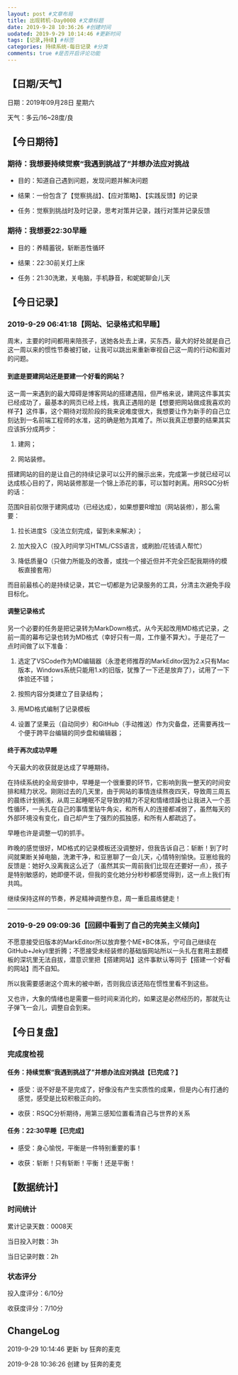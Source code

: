 ```yaml
---
layout: post #文章布局
title: 出现转机-Day0008 #文章标题
date: 2019-9-28 10:36:26 #创建时间
uodated: 2019-9-29 10:14:46 #更新时间
tags: [记录,持续] #标签
categories: 持续系统-每日记录 #分类
comments: true #是否开启评论功能
---
```


## 【日期/天气】
日期：2019年09月28日 星期六

天气：多云/16~28度/良

## 【今日期待】

### 期待：我想要持续觉察“我遇到挑战了”并想办法应对挑战

* 目的：知道自己遇到问题，发现问题并解决问题

* 结果：一份包含了【觉察挑战】、【应对策略】、【实践反馈】的记录

* 任务：觉察到挑战时及时记录，思考对策并记录，践行对策并记录反馈

### 期待：我想要22:30早睡

* 目的：养精蓄锐，斩断恶性循环

* 结果：22:30前关灯上床

* 任务：21:30洗漱，关电脑，手机静音，和妮妮聊会儿天

## 【今日记录】

### 2019-9-29 06:41:18【网站、记录格式和早睡】

周末，主要的时间都用来陪孩子，送她各处去上课，买东西，最大的好处就是自己这一周以来的惯性节奏被打破，让我可以跳出来重新审视自己这一周的行动和面对的问题。

#### 到底是要建网站还是要建一个好看的网站？ 

这一周一来遇到的最大障碍是博客网站的搭建遇阻，但严格来说，建网这件事其实已经成功了，最基本的网页已经上线，我真正遇阻的是【想要把网站做成我喜欢的样子】这件事，这个期待对现阶段的我来说难度很大，我想要让作为新手的自己立刻达到一名前端工程师的水准，这的确是勉为其难了。所以我真正想要的结果其实应该拆分成两步：

1. 建网；

2. 网站装修。

搭建网站的目的是让自己的持续记录可以公开的展示出来，完成第一步就已经可以达成核心目的了，网站装修那是一个锦上添花的事，可以暂时剥离。用RSQC分析的话：

范围R目前仅限于建网成功（已经达成），如果想要R增加（网站装修），那么需要：

1. 拉长进度S（没法立刻完成，留到未来解决）；

2. 加大投入C（投入时间学习HTML/CSS语言，或刷脸/花钱请人帮忙）

3. 降低质量Q（只做力所能及的改善，或找一个接近但并不完全匹配我期待的模板直接套用）

而目前最核心的是持续记录，其它一切都是为记录服务的工具，分清主次避免手段目标化。

#### 调整记录格式

另一个必要的任务是把记录转为MarkDown格式，从今天起改用MD格式记录，之前一周的幕布记录也转为MD格式（幸好只有一周，工作量不算大）。于是花了一点时间做了以下准备：

1. 选定了VSCode作为MD编辑器（永澄老师推荐的MarkEditor因为2.x只有Mac版本，Windows系统只能用1.x的旧版，犹豫了一下还是放弃了），试用了一下体验还不错；

2. 按照内容分类建立了目录结构；

3. 用MD格式编制了记录模板

4. 设置了坚果云（自动同步）和GitHub（手动推送）作为灾备盘，还需要再找一个便于跨平台编辑的同步盘和编辑器；

#### 终于再次成功早睡

今天最大的收获就是达成了早睡期待。

在持续系统的全局安排中，早睡是一个很重要的环节，它影响到我一整天的时间安排和精力状况。刚刚过去的几天里，由于网站的事情连续熬夜四天，导致周三周五的晨练计划搁浅，从周三起睡眠不足导致的精力不足和情绪烦躁也让我进入一个恶性循环，一头扎在自己的事情里钻牛角尖，和所有人的连接都减弱了，虽然每天的外部环境没有变化，自己却产生了强烈的孤独感，和所有人都疏远了。

早睡也许是调整一切的抓手。

昨晚的感觉很好，MD格式的记录模板还没调整好，但我告诉自己：斩断！到了时间就果断关掉电脑，洗漱干净，和豆崽聊了一会儿天，心情特别愉快。豆崽给我的反馈是：她好久没离我这么近了（虽然其实一周前我们比现在还要好一点），孩子是特别敏感的，她即便不说，但我的变化她分分秒秒都感觉得到，这一点上我们有共鸣。

继续保持这样的节奏，养足精神调整作息，周一重启晨练健走！

---
### 2019-9-29 09:09:36【回顾中看到了自己的完美主义倾向】

不愿意接受旧版本的MarkEditor所以放弃整个ME+BC体系，宁可自己继续在GitHub+Jekyll里折腾；不愿接受未经装修的基础版网站所以一头扎在套用主题模板的深坑里无法自拔，潜意识里把【搭建网站】这件事默认等同于【搭建一个好看的网站】而不自知。

所以我需要感谢这个周末的被中断，否则我应该还陷在惯性里看不到这些。

又也许，大象的情绪也是需要一些时间来消化的，如果这是必然经历的，那就先让子弹飞一会儿，调整自会到来。

## 【今日复盘】

### 完成度检视

#### 任务：持续觉察“我遇到挑战了”并想办法应对挑战【已完成？】

* 感受：说不好是不是完成了，好像没有产生实质性的成果，但是内心有打通的感觉，感受是比较积极正向的。

* 收获：RSQC分析期待，用第三感知位置看清自己与世界的关系

#### 任务：22:30早睡【已完成】

* 感受：身心愉悦，平衡是一件特别重要的事！

* 收获：斩断！只有斩断！平衡！还是平衡！

## 【数据统计】

### 时间统计

累计记录天数：0008天

当日投入时数：3h

当日记录时数：2h

### 状态评分

投入度评分：6/10分

收获度评分：7/10分

## ChangeLog

2019-9-29 10:14:46 更新 by 狂奔的麦克

2019-9-28 10:36:26 创建 by 狂奔的麦克